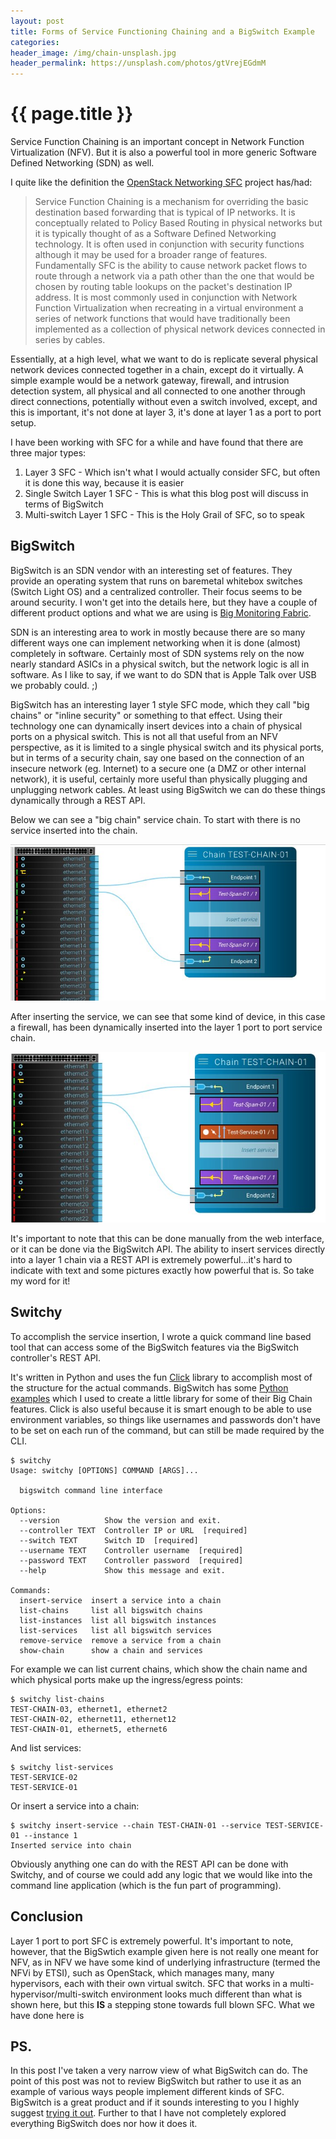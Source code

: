 ```yaml
---
layout: post
title: Forms of Service Functioning Chaining and a BigSwitch Example
categories:
header_image: /img/chain-unsplash.jpg
header_permalink: https://unsplash.com/photos/gtVrejEGdmM
---
```


# {{ page.title }}

Service Function Chaining is an important concept in Network Function Virtualization (NFV). But it is also a powerful tool in more generic Software Defined Networking (SDN) as well.

I quite like the definition the [OpenStack Networking SFC](https://wiki.openstack.org/wiki/Neutron/ServiceInsertionAndChaining) project has/had:

>Service Function Chaining is a mechanism for overriding the basic destination based forwarding that is typical of IP networks. It is conceptually related to Policy Based Routing in physical networks but it is typically thought of as a Software Defined Networking technology. It is often used in conjunction with security functions although it may be used for a broader range of features. Fundamentally SFC is the ability to cause network packet flows to route through a network via a path other than the one that would be chosen by routing table lookups on the packet's destination IP address. It is most commonly used in conjunction with Network Function Virtualization when recreating in a virtual environment a series of network functions that would have traditionally been implemented as a collection of physical network devices connected in series by cables.

Essentially, at a high level, what we want to do is replicate several physical network devices connected together in a chain, except do it virtually. A simple example would be a network gateway, firewall, and intrusion detection system, all physical and all connected to one another through direct connections, potentially without even a switch involved, except, and this is important, it's not done at layer 3, it's done at layer 1 as a port to port setup.

I have been working with SFC for a while and have found that there are three major types:

1. Layer 3 SFC - Which isn't what I would actually consider SFC, but often it is done this way, because it is easier
2. Single Switch Layer 1 SFC - This is what this blog post will discuss in terms of BigSwitch
3. Multi-switch Layer 1 SFC - This is the Holy Grail of SFC, so to speak

## BigSwitch

BigSwitch is an SDN vendor with an interesting set of features. They provide an operating system that runs on baremetal whitebox switches (Switch Light OS) and a centralized controller. Their focus seems to be around security. I won't get into the details here, but they have a couple of different product options and what we are using is [Big Monitoring Fabric](http://www.bigswitch.com/sdn-products/sdn-products/big-monitoring-fabric/overview).

SDN is an interesting area to work in mostly because there are so many different ways one can implement networking when it is done (almost) completely in software. Certainly most of SDN systems rely on the now nearly standard ASICs in a physical switch, but the network logic is all in software. As I like to say, if we want to do SDN that is Apple Talk over USB we probably could. ;)

BigSwitch has an interesting layer 1 style SFC mode, which they call "big chains" or "inline security" or something to that effect. Using their technology one can dynamically insert devices into a chain of physical ports on a physical switch. This is not all that useful from an NFV perspective, as it is limited to a single physical switch and its physical ports, but in terms of a security chain, say one based on the connection of an insecure network (eg. Internet) to a secure one (a DMZ or other internal network), it is useful, certainly more useful than physically plugging and unplugging network cables. At least using BigSwitch we can do these things dynamically through a REST API.

Below we can see a "big chain" service chain. To start with there is no service inserted into the chain.

![initial chain](/img/chain1.jpg)

After inserting the service, we can see that some kind of device, in this case a firewall, has been dynamically inserted into the layer 1 port to port service chain.

![after insertion chain](/img/chain2.jpg)

It's important to note that this can be done manually from the web interface, or it can be done via the BigSwitch API. The ability to insert services directly into a layer 1 chain via a REST API is extremely powerful...it's hard to indicate with text and some pictures exactly how powerful that is. So take my word for it!

## Switchy

To accomplish the service insertion, I wrote a quick command line based tool that can access some of the BigSwitch features via the BigSwitch controller's REST API.

It's written in Python and uses the fun [Click](http://click.pocoo.org/5/) library to accomplish most of the structure for the actual commands. BigSwitch has some [Python examples](https://github.com/bigswitch/sample-scripts) which I used to create a little library for some of their Big Chain features. Click is also useful because it is smart enough to be able to use environment variables, so things like usernames and passwords don't have to be set on each run of the command, but can still be made required by the CLI.

```
$ switchy
Usage: switchy [OPTIONS] COMMAND [ARGS]...

  bigswitch command line interface

Options:
  --version          Show the version and exit.
  --controller TEXT  Controller IP or URL  [required]
  --switch TEXT      Switch ID  [required]
  --username TEXT    Controller username  [required]
  --password TEXT    Controller password  [required]
  --help             Show this message and exit.

Commands:
  insert-service  insert a service into a chain
  list-chains     list all bigswitch chains
  list-instances  list all bigswitch instances
  list-services   list all bigswitch services
  remove-service  remove a service from a chain
  show-chain      show a chain and services
```

For example we can list current chains, which show the chain name and which physical ports make up the ingress/egress points:

```
$ switchy list-chains
TEST-CHAIN-03, ethernet1, ethernet2
TEST-CHAIN-02, ethernet11, ethernet12
TEST-CHAIN-01, ethernet5, ethernet6
```

And list services:

```
$ switchy list-services
TEST-SERVICE-02
TEST-SERVICE-01
```

Or insert a service into a chain:

```
$ switchy insert-service --chain TEST-CHAIN-01 --service TEST-SERVICE-01 --instance 1
Inserted service into chain
```

Obviously anything one can do with the REST API can be done with Switchy, and of course we could add any logic that we would like into the command line application (which is the fun part of programming).

## Conclusion

Layer 1 port to port SFC is extremely powerful. It's important to note, however, that the BigSwtich example given here is not really one meant for NFV, as in NFV we have some kind of underlying infrastructure (termed the NFVi by ETSI), such as OpenStack, which manages many, many hypervisors, each with their own virtual switch. SFC that works in a multi-hypervisor/multi-switch environment looks much different than what is shown here, but this **IS** a stepping stone towards full blown SFC. What we have done here is

## PS.

In this post I've taken a very narrow view of what BigSwitch can do. The point of this post was not to review BigSwitch but rather to use it as an example of various ways people implement different kinds of SFC. BigSwitch is a great product and if it sounds interesting to you I highly suggest [trying it out](http://labs.bigswitch.com/users/login). Further to that I have not completely explored everything BigSwitch does nor how it does it.
